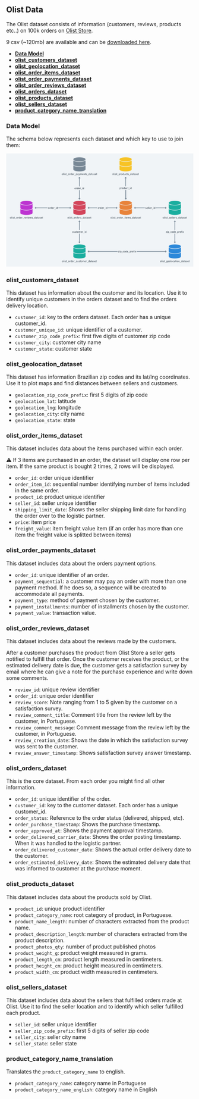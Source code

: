 ## Olist Data

The Olist dataset consists of information (customers, reviews, products etc..) on 100k orders on [Olist Store](http://www.olist.com/).

9 csv (~120mb) are available and can be [downloaded here](https://www.kaggle.com/olistbr/brazilian-ecommerce). 
- [**Data Model**](#data-model)
- [**olist_customers_dataset**](#olist_customers_dataset)
- [**olist_geolocation_dataset**](#olist_geolocation_dataset)
- [**olist_order_items_dataset**](#olist_order_items_dataset)
- [**olist_order_payments_dataset**](#olist_order_payments_dataset)
- [**olist_order_reviews_dataset**](#olist_order_reviews_dataset)
- [**olist_orders_dataset**](#olist_orders_dataset)
- [**olist_products_dataset**](#olist_products_dataset)
- [**olist_sellers_dataset**](#olist_sellers_dataset)
- [**product_category_name_translation**](#product_category_name_translation)

### Data Model

The schema below represents each dataset and which key to use to join them:

![image](https://github.com/NoahPlage/Olist-Business-Analysis/blob/main/img/data-model.png)

### olist_customers_dataset

This dataset has information about the customer and its location. Use it to identify unique customers in the orders dataset and to find the orders delivery location.

- `customer_id`: key to the orders dataset. Each order has a unique customer_id.
- `customer_unique_id`: unique identifier of a customer.
- `customer_zip_code_prefix`: first five digits of customer zip code
- `customer_city`: customer city name
- `customer_state`: customer state

### olist_geolocation_dataset

This dataset has information Brazilian zip codes and its lat/lng coordinates. Use it to plot maps and find distances between sellers and customers.

- `geolocation_zip_code_prefix`: first 5 digits of zip code
- `geolocation_lat`: latitude
- `geolocation_lng`: longitude
- `geolocation_city`: city name
- `geolocation_state`: state

### olist_order_items_dataset

This dataset includes data about the items purchased within each order.

⚠️ If 3 items are purchased in an order, the dataset will display one row per item. If the same product is bought 2 times, 2 rows will be displayed.

- `order_id`: order unique identifier
- `order_item_id`: sequential number identifying number of items included in the same order.
- `product_id`: product unique identifier
- `seller_id`: seller unique identifier
- `shipping_limit_date`: Shows the seller shipping limit date for handling the order over to the logistic partner.
- `price`: item price
- `freight_value`: item freight value item (if an order has more than one item the freight value is splitted between items)

### olist_order_payments_dataset

This dataset includes data about the orders payment options.

- `order_id`: unique identifier of an order.
- `payment_sequential`: a customer may pay an order with more than one payment method. If he does so, a sequence will be created to accommodate all payments.
- `payment_type`: method of payment chosen by the customer.
- `payment_installments`: number of installments chosen by the customer.
- `payment_value`: transaction value.

### olist_order_reviews_dataset

This dataset includes data about the reviews made by the customers.

After a customer purchases the product from Olist Store a seller gets notified to fulfill that order. Once the customer receives the product, or the estimated delivery date is due, the customer gets a satisfaction survey by email where he can give a note for the purchase experience and write down some comments.

- `review_id`: unique review identifier
- `order_id`: unique order identifier
- `review_score`: Note ranging from 1 to 5 given by the customer on a satisfaction survey.
- `review_comment_title`: Comment title from the review left by the customer, in Portuguese.
- `review_comment_message`: Comment message from the review left by the customer, in Portuguese.
- `review_creation_date`: Shows the date in which the satisfaction survey was sent to the customer.
- `review_answer_timestamp`: Shows satisfaction survey answer timestamp.

### olist_orders_dataset

This is the core dataset. From each order you might find all other information.

- `order_id`: unique identifier of the order.
- `customer_id`: key to the customer dataset. Each order has a unique customer_id.
- `order_status`: Reference to the order status (delivered, shipped, etc).
- `order_purchase_timestamp`: Shows the purchase timestamp.
- `order_approved_at`: Shows the payment approval timestamp.
- `order_delivered_carrier_date`: Shows the order posting timestamp. When it was handled to the logistic partner.
- `order_delivered_customer_date`: Shows the actual order delivery date to the customer.
- `order_estimated_delivery_date`: Shows the estimated delivery date that was informed to customer at the purchase moment.

### olist_products_dataset

This dataset includes data about the products sold by Olist.

- `product_id`: unique product identifier
- `product_category_name`: root category of product, in Portuguese.
- `product_name_length`: number of characters extracted from the product name.
- `product_description_length`: number of characters extracted from the product description.
- `product_photos_qty`: number of product published photos
- `product_weight_g`: product weight measured in grams.
- `product_length_cm`: product length measured in centimeters.
- `product_height_cm`: product height measured in centimeters.
- `product_width_cm`: product width measured in centimeters.

### olist_sellers_dataset

This dataset includes data about the sellers that fulfilled orders made at Olist. Use it to find the seller location and to identify which seller fulfilled each product.

- `seller_id`: seller unique identifier
- `seller_zip_code_prefix`: first 5 digits of seller zip code
- `seller_city`: seller city name
- `seller_state`: seller state

### product_category_name_translation

Translates the `product_category_name` to english.

- `product_category_name`: category name in Portuguese
- `product_category_name_english`: category name in English
